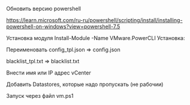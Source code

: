 Обновить версию powershell

https://learn.microsoft.com/ru-ru/powershell/scripting/install/installing-powershell-on-windows?view=powershell-7.5

Установка модуля Install-Module -Name VMware.PowerCLI Установка:

Переименовать config_tpl.json => config.json

blacklist_tpl.txt => blacklist.txt

Внести имя или IP адрес vCenter

Добавить Datastores, которые надо пропускать (не рабочии)

Запуск через файл vm.ps1
